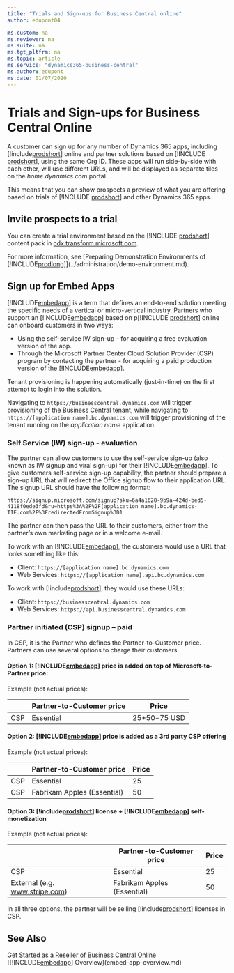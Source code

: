 ```yaml
---
title: "Trials and Sign-ups for Business Central online"
author: edupont04

ms.custom: na
ms.reviewer: na
ms.suite: na
ms.tgt_pltfrm: na
ms.topic: article
ms.service: "dynamics365-business-central"
ms.author: edupont
ms.date: 01/07/2020
---
```


# Trials and Sign-ups for Business Central Online

A customer can sign up for any number of Dynamics 365 apps, including [!include[prodshort](../developer/includes/prodshort.md)] online and partner solutions based on [!INCLUDE [prodshort](../developer/includes/prodshort.md)], using the same Org ID. These apps will run side-by-side with each other, will use different URLs, and will be displayed as separate tiles on the *home.dynamics.com* portal.  

This means that you can show prospects a preview of what you are offering based on trials of [!INCLUDE [prodshort](../developer/includes/prodshort.md)] and other Dynamics 365 apps.  

## Invite prospects to a trial

You can create a trial environment based on the [!INCLUDE [prodshort](../developer/includes/prodshort.md)] content pack in [cdx.transform.microsoft.com](https://cdx.transform.microsoft.com/).  

For more information, see [Preparing Demonstration Environments of [!INCLUDE[prodlong](../developer/includes/prodlong.md)]](../administration/demo-environment.md).  

## Sign up for Embed Apps

[!INCLUDE[embedapp](../developer/includes/embedapp.md)] is a term that defines an end-to-end solution meeting the specific needs of a vertical or micro-vertical industry. Partners who support an [!INCLUDE[embedapp](../developer/includes/embedapp.md)] based on p[!INCLUDE [prodshort](../developer/includes/prodshort.md)] online can onboard customers in two ways:

- Using the self-service IW sign-up – for acquiring a free evaluation version of the app.  
- Through the Microsoft Partner Center Cloud Solution Provider (CSP) program by contacting the partner - for acquiring a paid production version of the [!INCLUDE[embedapp](../developer/includes/embedapp.md)].

Tenant provisioning is happening automatically (just-in-time) on the first attempt to login into the solution.

Navigating to `https://businesscentral.dynamics.com` will trigger provisioning of the Business Central tenant, while navigating to `https://[application name].bc.dynamics.com` will trigger provisioning of the tenant running on the *application name* application.  

### Self Service (IW) sign-up - evaluation

The partner can allow customers to use the self-service sign-up (also known as IW signup and viral sign-up) for their [!INCLUDE[embedapp](../developer/includes/embedapp.md)]. To give customers self-service sign-up capability, the partner should prepare a sign-up URL that will redirect the Office signup flow to their application URL. The signup URL should have the following format:

```
https://signup.microsoft.com/signup?sku=6a4a1628-9b9a-424d-bed5-4118f0ede3fd&ru=https%3A%2F%2F[application name].bc.dynamics-TIE.com%2F%3FredirectedFromSignup%3D1

```

The partner can then pass the URL to their customers, either from the partner’s own marketing page or in a welcome e-mail.

To work with an [!INCLUDE[embedapp](../developer/includes/embedapp.md)], the customers would use a URL that looks something like this:

- Client: `https://[application name].bc.dynamics.com`
- Web Services: `https://[application name].api.bc.dynamics.com`

To work with [!include[prodshort](../developer/includes/prodshort.md)], they would use these URLs:

- Client: `https://businesscentral.dynamics.com` 
- Web Services: `https://api.businesscentral.dynamics.com`  

### Partner initiated (CSP) signup – paid

In CSP, it is the Partner who defines the Partner-to-Customer price. Partners can use several options to charge their customers.

#### Option 1: [!INCLUDE[embedapp](../developer/includes/embedapp.md)] price is added on top of Microsoft-to-Partner price:

Example (not actual prices):

|     |Partner-to-Customer price|Price|
|-----|-----|-----|
|CSP |Essential|25+50=75 USD|

#### Option 2: [!INCLUDE[embedapp](../developer/includes/embedapp.md)] price is added as a 3rd party CSP offering

<!--This functionality is still in development by the CSP team; tentative GA of this feature is December 2018-->
Example (not actual prices):

|     |Partner-to-Customer price|Price|
|-----|-----|-----|
|CSP |Essential|25|
|CSP |Fabrikam Apples (Essential)|50|

#### Option 3: [!include[prodshort](../developer/includes/prodshort.md)] license + [!INCLUDE[embedapp](../developer/includes/embedapp.md)] self-monetization

Example (not actual prices):

|     |Partner-to-Customer price|Price|
|-----|-----|-----|
|CSP |Essential|25|
|External (e.g. www.stripe.com) |Fabrikam Apples (Essential) |50|  

In all three options, the partner will be selling [!include[prodshort](../developer/includes/prodshort.md)] licenses in CSP.  

## See Also

[Get Started as a Reseller of Business Central Online](../administration/get-started-online.md)  
[[!INCLUDE[embedapp](../developer/includes/embedapp.md)] Overview](embed-app-overview.md)  

